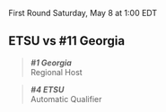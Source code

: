 First Round
Saturday, May 8 at 1:00 EDT
## ETSU vs #11 Georgia

> ***#1 Georgia***  
> Regional Host

> ***#4 ETSU***  
> Automatic Qualifier